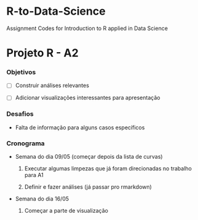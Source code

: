 # R-to-Data-Science

Assignment Codes for Introduction to R applied in Data Science

# Projeto R - A2

### Objetivos

- [ ] Construir análises relevantes

- [ ] Adicionar visualizações interessantes para apresentação

### Desafios

- Falta de informação para alguns casos específicos

### Cronograma

- Semana do dia 09/05 (começar depois da lista de curvas)
    1. Executar algumas limpezas que já foram direcionadas no trabalho para A1
    
    2. Definir e fazer análises (já passar pro rmarkdown)

- Semana do dia 16/05

    1. Começar a parte de visualização

